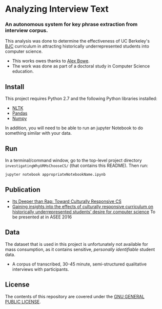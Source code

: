 # Analyzing Interview Text

### An autonomous system for key phrase extraction from interview corpus.


This analysis was done to determine the effectiveness of UC Berkeley's [BJC](http://bjc.berkeley.edu/) curriculum in attracting historically underrepresented students into computer science. 
- This works owes thanks to [Alex Bowe](http://alexbowe.com/au-naturale/).
- The work was done as part of a doctoral study in Computer Science education. 

## Install

This project requires Python 2.7 and the following Python libraries installed:

- [NLTK](http://www.nltk.org/)
- [Pandas](http://pandas.pydata.org/)
- [Numpy](http://www.numpy.org/)

In addition, you will need to be able to run an jupyter Notebook to do something similar with your data.


## Run

In a terminal/command window, go to the top-level project directory `investigatingWhyURMsChooseCS/` (that contains this README). Then run:

```jupyter notebook appropriateNotebookName.ipynb```


## Publication
- [Its Deeper than Rap: Toward Culturally Responsive CS](http://dl.acm.org/citation.cfm?id=2604994)
- [Gaining insights into the effects of culturally responsive curriculum on historically underrepresented students’ desire for computer science](Miller_ASEE_2016_DRAFT.pdf) To be presented at in ASEE 2016

## Data

The dataset that is used in this project is unfortunately not available for mass consumption, as it contains sensitive, *personally identifiable* student data.

- A corpus of transcribed, 30-45 minute, semi-structured qualitative interviews with participants. 


## License

The contents of this repository are covered under the [GNU GENERAL PUBLIC LICENSE](License.md).

